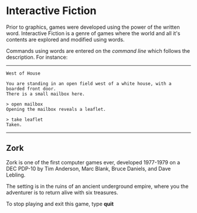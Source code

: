 #  Interactive Fiction

Prior to graphics, games were developed using the power of the written
word.  Interactive Fiction is a genre of games where the world and all
it's contents are explored and modified using words.

Commands using words are entered on the *command line* which follows
the description.  For instance:

---------------------------------------------------------------------
```
West of House

You are standing in an open field west of a white house, with a
boarded front door.
There is a small mailbox here.

> open mailbox
Opening the mailbox reveals a leaflet.

> take leaflet
Taken.
```
--------------------------------------------------------------------

## Zork

Zork is one of the first computer games ever, developed 1977-1979 on 
a DEC PDP-10 by Tim Anderson, Marc Blank, Bruce Daniels, and Dave 
Lebling.

The setting is in the ruins of an ancient underground empire, where
you the adventurer is to return alive with six treasures.

To stop playing and exit this game, type **quit**

